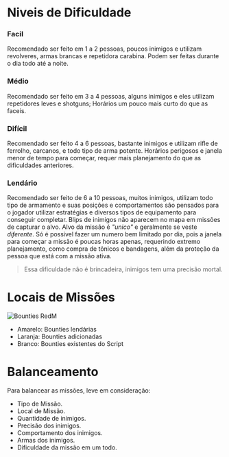 # Niveis de Dificuldade

### Facil
Recomendado ser feito em 1 a 2 pessoas, poucos inimigos e utilizam revolveres, armas brancas e repetidora carabina. Podem ser feitas durante o dia todo até a noite.

### Médio
Recomendado ser feito em 3 a 4 pessoas, alguns inimigos e eles utilizam repetidores leves e shotguns; Horários um pouco mais curto do que as faceis.

### Difícil
Recomendado ser feito 4 a 6 pessoas, bastante inimigos e utilizam rifle de ferrolho, carcanos, e todo tipo de arma potente. Horários perigosos e janela menor de tempo para começar, requer mais planejamento do que as dificuldades anteriores.

### Lendário
Recomendado ser feito de 6 a 10 pessoas, muitos inimigos, utilizam todo tipo de armamento e suas posições e comportamentos são pensados para o jogador utilizar estratégias e diversos tipos de equipamento para conseguir completar. Blips de inimigos não aparecem no mapa em missões de capturar o alvo. Alvo da missão é *"unico"* e geralmente se veste *diferente*. Só é possivel fazer um numero bem limitado por dia, pois a janela para começar a missão é poucas horas apenas, requerindo extremo planejamento, como compra de tônicos e bandagens, além da proteção da pessoa que está com a missão ativa.
> Essa dificuldade não é brincadeira, inimigos tem uma precisão mortal.

# Locais de Missões
![Bounties RedM](https://github.com/ChewieDM/Bounty-Hunter-Config/blob/main/redm%20bounties.png)

- Amarelo: Bounties lendárias
- Laranja: Bounties adicionadas
- Branco: Bounties existentes do Script

# Balanceamento
Para balancear as missões, leve em consideração:

- Tipo de Missão.
- Local de Missão.
- Quantidade de inimigos.
- Precisão dos inimigos.
- Comportamento dos inimigos.
- Armas dos inimigos.
- Dificuldade da missão em um todo.